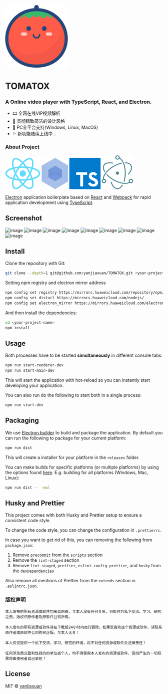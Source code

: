 [![TOMATOX](docs/img/logo.png)](https://github.com/yanjiaxuan/TOMATOX/releases)
# TOMATOX

### A Online video player with TypeScript, React, and Electron.
- 🎞 全网在线VIP视频解析
- 🎨 贯彻精致简洁的设计风格
- 👑 PC全平台支持(Windows, Linux, MacOS)
- ✨ 新功能陆续上线中...

### About Project
[![React](docs/img/react.png)](https://reactjs.org/)
[![Webpack](docs/img/webpack.png)](https://webpack.js.org/)
[![TypeScript](docs/img/ts.png)](https://www.typescriptlang.org/)
[![Electron](docs/img/electron.png)](https://electronjs.org/)

[Electron](https://electronjs.org/) application boilerplate based on [React](https://reactjs.org/) and [Webpack](https://webpack.js.org/) for rapid application development using [TypeScript](https://www.typescriptlang.org/).

## Screenshot

![image](https://github.com/yanjiaxuan/TOMATOX/blob/main/docs/product/TOMATOX-1.png?raw=true)
![image](https://github.com/yanjiaxuan/TOMATOX/blob/main/docs/product/TOMATOX-2.png?raw=true)
![image](https://github.com/yanjiaxuan/TOMATOX/blob/main/docs/product/TOMATOX-3.png?raw=true)
![image](https://github.com/yanjiaxuan/TOMATOX/blob/main/docs/product/TOMATOX-4.png?raw=true)
![image](https://github.com/yanjiaxuan/TOMATOX/blob/main/docs/product/TOMATOX-5.png?raw=true)
![image](https://github.com/yanjiaxuan/TOMATOX/blob/main/docs/product/TOMATOX-6.png?raw=true)
![image](https://github.com/yanjiaxuan/TOMATOX/blob/main/docs/product/TOMATOX-7.png?raw=true)
![image](https://github.com/yanjiaxuan/TOMATOX/blob/main/docs/product/TOMATOX-8.png?raw=true)
![image](https://github.com/yanjiaxuan/TOMATOX/blob/main/docs/product/TOMATOX-9.png?raw=true)

## Install
Clone the repository with Git:

```bash
git clone --depth=1 git@github.com:yanjiaxuan/TOMATOX.git <your-project-name>
```

Setting npm registry and electron mirror address

```bash
npm config set registry https://mirrors.huaweicloud.com/repository/npm/
npm config set disturl https://mirrors.huaweicloud.com/nodejs/
npm config set electron_mirror https://mirrors.huaweicloud.com/electron/
```

And then install the dependencies:

```bash
cd <your-project-name>
npm install
```

## Usage
Both processes have to be started **simultaneously** in different console tabs:

```bash
npm run start-renderer-dev
npm run start-main-dev
```

This will start the application with hot-reload so you can instantly start developing your application.

You can also run do the following to start both in a single process:

```bash
npm run start-dev
```

## Packaging
We use [Electron builder](https://www.electron.build/) to build and package the application. By default you can run the following to package for your current platform:

```bash
npm run dist
```

This will create a installer for your platform in the `releases` folder.

You can make builds for specific platforms (or multiple platforms) by using the options found [here](https://www.electron.build/cli). E.g. building for all platforms (Windows, Mac, Linux):

```bash
npm run dist -- -mwl
```

## Husky and Prettier
This project comes with both Husky and Prettier setup to ensure a consistent code style. 

To change the code style, you can change the configuration in `.prettierrc`. 

In case you want to get rid of this, you can removing the following from `package.json`:

1. Remove `precommit` from the `scripts` section
1. Remove the `lint-staged` section
1. Remove `lint-staged`, `prettier`, `eslint-config-prettier`, and `husky` from the `devDependencies`

Also remove all mentions of Prettier from the `extends` section in `.eslintrc.json`.

### 版权声明

    本人发布的所有资源或软件均来自网络，与本人没有任何关系，只能作为私下交流、学习、研究之用，版权归原作者及原软件公司所有。
    
    本人发布的所有资源或软件请在下载后24小时内自行删除。如果您喜欢这个资源或软件，请联系原作者或原软件公司购买正版。与本人无关！
    
    本人仅仅提供一个私下交流、学习、研究的环境，将不对任何资源或软件负法律责任！
    
    任何涉及商业盈利性目的的单位或个人，均不得使用本人发布的资源或软件，否则产生的一切后果将由使用者自己承担！

## License
MIT © [yanjiaxuan](https://github.com/yanjiaxuan)
